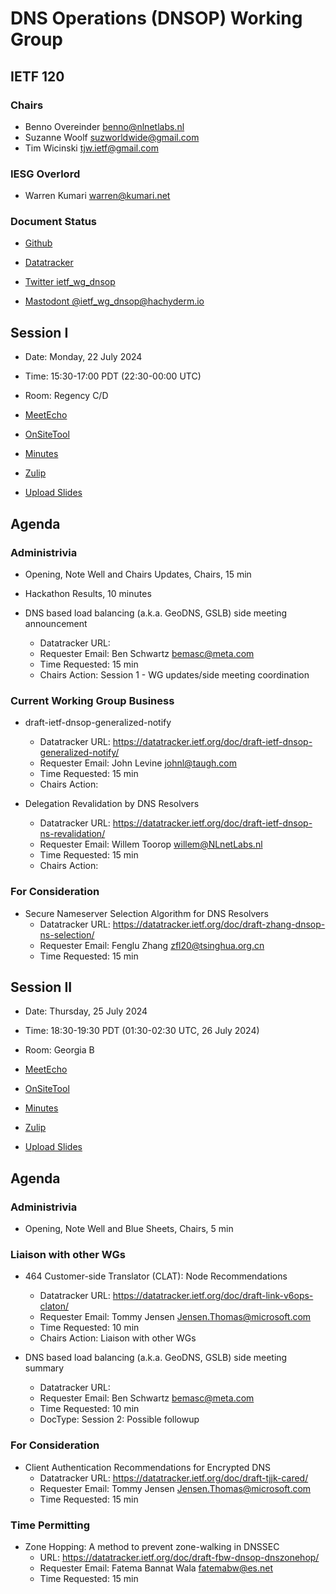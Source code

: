 # DNS Operations (DNSOP) Working Group

## IETF 120

### Chairs

* Benno Overeinder [benno@nlnetlabs.nl](benno@nlnetlabs.nl)
* Suzanne Woolf [suzworldwide@gmail.com](suzworldwide@gmail.com)
* Tim Wicinski [tjw.ietf@gmail.com](tjw.ietf@gmail.com)

### IESG Overlord

* Warren Kumari [warren@kumari.net](warren@kumari.net)

### Document Status

* [Github](https://github.com/ietf-wg-dnsop/wg-materials/blob/main/dnsop-document-status.md)
* [Datatracker](https://datatracker.ietf.org/wg/dnsop/documents/)

* [Twitter ietf_wg_dnsop](https://twitter.com/ietf_wg_dnsop)
* [Mastodont @ietf_wg_dnsop@hachyderm.io](https://hachyderm.io/@ietf_wg_dnsop)


## Session I

* Date: Monday, 22 July 2024
* Time: 15:30-17:00 PDT (22:30-00:00 UTC)
* Room: Regency C/D

* [MeetEcho](https://meetings.conf.meetecho.com/ietf120/?session=33060)
* [OnSiteTool](https://meetings.conf.meetecho.com/onsite120/?session=33060)

* [Minutes](https://notes.ietf.org/notes-ietf-120-dnsop)
* [Zulip](https://zulip.ietf.org/#narrow/stream/dnsop)
* [Upload Slides](https://datatracker.ietf.org/meeting/120/session/33060/propose_slides)

## Agenda

### Administrivia

* Opening, Note Well and Chairs Updates, Chairs, 15 min

* Hackathon Results, 10 minutes

*  DNS based load balancing (a.k.a. GeoDNS, GSLB) side meeting announcement
    - Datatracker URL:
    - Requester Email: Ben Schwartz <bemasc@meta.com>
    - Time Requested: 15 min
    - Chairs Action: Session 1 - WG updates/side meeting coordination

### Current Working Group Business

*   draft-ietf-dnsop-generalized-notify
    - Datatracker URL: https://datatracker.ietf.org/doc/draft-ietf-dnsop-generalized-notify/
    - Requester Email: John Levine <johnl@taugh.com>
    - Time Requested: 15 min
    - Chairs Action:

*   Delegation Revalidation by DNS Resolvers
    - Datatracker URL: https://datatracker.ietf.org/doc/draft-ietf-dnsop-ns-revalidation/
    - Requester Email: Willem Toorop <willem@NLnetLabs.nl>
    - Time Requested: 15 min
    - Chairs Action:

### For Consideration

*   Secure Nameserver Selection Algorithm for DNS Resolvers
    - Datatracker URL: https://datatracker.ietf.org/doc/draft-zhang-dnsop-ns-selection/
    - Requester Email: Fenglu Zhang <zfl20@tsinghua.org.cn>
    - Time Requested: 15 min

## Session II

* Date: Thursday, 25 July 2024
* Time: 18:30-19:30 PDT (01:30-02:30 UTC, 26 July 2024)
* Room: Georgia B

* [MeetEcho](https://meetings.conf.meetecho.com/ietf120/?session=33061)
* [OnSiteTool](https://meetings.conf.meetecho.com/onsite120/?session=33061)

* [Minutes](https://notes.ietf.org/notes-ietf-120-dnsop)
* [Zulip](https://zulip.ietf.org/#narrow/stream/dnsop)
* [Upload Slides](https://datatracker.ietf.org/meeting/120/session/33061/propose_slides)

## Agenda

### Administrivia

* Opening, Note Well and Blue Sheets, Chairs, 5 min

### Liaison with other WGs

*   464 Customer-side Translator (CLAT): Node Recommendations
    - Datatracker URL: https://datatracker.ietf.org/doc/draft-link-v6ops-claton/
    - Requester Email: Tommy Jensen <Jensen.Thomas@microsoft.com>
    - Time Requested: 10 min
    - Chairs Action: Liaison with other WGs

*   DNS based load balancing (a.k.a. GeoDNS, GSLB) side meeting summary
    - Datatracker URL:
    - Requester Email: Ben Schwartz <bemasc@meta.com>
    - Time Requested: 10 min
    - DocType: Session 2: Possible followup

### For Consideration

*   Client Authentication Recommendations for Encrypted DNS
    - Datatracker URL: https://datatracker.ietf.org/doc/draft-tjjk-cared/
    - Requester Email: Tommy Jensen <Jensen.Thomas@microsoft.com>
    - Time Requested: 15 min

### Time Permitting

*   Zone Hopping: A method to prevent zone-walking in DNSSEC
    - URL: https://datatracker.ietf.org/doc/draft-fbw-dnsop-dnszonehop/
    - Requester Email: Fatema Bannat Wala <fatemabw@es.net>
    - Time Requested: 15 min
